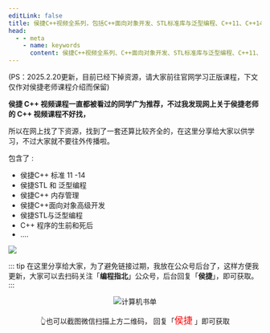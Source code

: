 ```yaml
---
editLink: false
title: 侯捷C++视频全系列，包括C++面向对象开发、STL标准库与泛型编程、C++11、C++14、内存管理、C++程序生前死后
head:
  - - meta
    - name: keywords
      content: 侯捷C++视频全系列、C++面向对象开发、STL标准库与泛型编程、C++11、C++14、内存管理、C++程序生前死后、侯捷C++
---
```


(PS：2025.2.20更新，目前已经下掉资源，请大家前往官网学习正版课程，下文仅作对侯捷老师课程介绍而保留)

**侯捷 C++ 视频课程一直都被看过的同学广为推荐，不过我发现网上关于侯捷老师的 C++ 视频课程不好找，**

所以在网上找了下资源，找到了一套还算比较齐全的，在这里分享给大家以供学习，不过大家就不要往外传播啦。

包含了 :

* 侯捷C++ 标准 11 -14
* 侯捷STL 和 泛型编程
* 侯捷C++ 内存管理
* 侯捷C++面向对象高级开发
* 侯捷STL与泛型编程
* C++ 程序的生前和死后
* ....

![](https://cdn.how2cs.cn/csguide/083822.jpg)

::: tip
在这里分享给大家，为了避免链接过期，我放在公众号后台了，这样方便我更新，大家可以去扫码关注「**编程指北**」公众号，后台回复「**侯捷**」，即可获取。
:::

<p align="center">
  <img src="https://cdn.how2cs.cn/csguide/095140.jpg" alt="计算机书单" width="auto" height="auto">
</p>

<center>👆也可以截图微信扫描上方二维码， 回复「<font face="黑体" size=4 color="red">侯捷</font>
」即可获取</center>

</br>
</br>